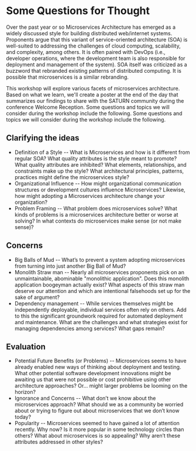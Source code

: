 # Some Questions for Thought

Over the past year or so Microservices Architecture has emerged as a widely discussed style for building distributed web/internet systems.  Proponents argue that this variant of service-oriented architecture (SOA) is well-suited to addressing the challenges of cloud computing, scalability, and complexity, among others.  It is often paired with DevOps (i.e., developer operations, where the development team is also responsible for deployment and management of the system).  SOA itself was criticized as a buzzword that rebranded existing patterns of distributed computing.  It is possible that microservices is a similar rebranding.

This workshop will explore various facets of microservices architecture.  Based on what we learn, we'll create a poster at the end of the day that summarizes our findings to share with the SATURN community during the conference Welcome Reception. Some questions and topics we will consider during the workshop include the following.  Some questions and topics we will consider during the workshop include the following.

## Clarifying the ideas

- Definition of a Style -- What is Microservices and how is it different from regular SOA?  What quality attributes is the style meant to promote?  What quality attributes are inhibited?  What elements, relationships, and constraints make up the style?  What architectural principles, patterns, practices might define the microservices style?
- Organizational Influence -- How might organizational communication structures or development cultures influence Microservices?  Likewise, how might adopting a Microservices architecture change your organization?
- Problem Framing -- What problem does microservices solve? What kinds of problems is a microservices architecture better or worse at solving?  In what contexts do microservices make sense (or not make sense)?

## Concerns
- Big Balls of Mud -- What’s to prevent a system adopting microservices from turning into just another Big Ball of Mud?
- Monolith Straw man -- Nearly all microservices proponents pick on an unmaintainable, abominable "monolithic application".  Does this monolith application boogeyman actually exist?  What aspects of this straw man deserve our attention and which are intentional falsehoods set up for the sake of argument?
- Dependency management -- While services themselves might be independently deployable, individual services often rely on others. Add to this the significant groundwork required for automated deployment and maintenance.  What are the challenges and what strategies exist for managing dependencies among services?  What gaps remain?

## Evaluation
- Potential Future Benefits (or Problems) -- Microservices seems to have already enabled new ways of thinking about deployment and testing.  What other potential software development innovations might be awaiting us that were not possible or cost prohibitive using other architecture approaches?  Or... might larger problems be looming on the horizon?
- Ignorance and Concerns -- What don’t we know about the microservices approach?  What should we as a community be worried about or trying to figure out about microservices that we don’t know today?
- Popularity -- Microservices seemed to have gained a lot of attention recently.  Why now?  Is it more popular in some technology circles than others?  What about microservices is so appealing?  Why aren’t these attributes addressed in other styles?
